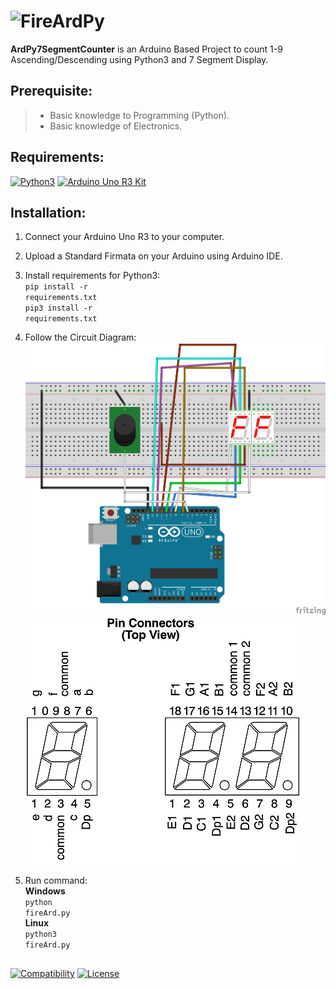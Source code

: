 # ![FireArdPy](https://github.com/mboy1011/FireArdPy/blob/master/FireArdPy.png)
<p><b>ArdPy7SegmentCounter</b> is an Arduino Based Project to count 1-9 Ascending/Descending using Python3 and 7 Segment Display.</p>

## Prerequisite:
> * Basic knowledge to Programming (Python).
> * Basic knowledge of Electronics.


## Requirements:
[![Python3](https://www.python.org/static/img/python-logo.png)](https://www.python.org/downloads/)
[![Arduino Uno R3 Kit](https://www.arduino.cc/favicon.ico)](https://store.arduino.cc/usa/arduino-starter-kit)


## Installation:
1. Connect your Arduino Uno R3 to your computer.
2. Upload a Standard Firmata on your Arduino using Arduino IDE.
3. Install requirements for Python3:
	<br><code>pip install -r requirements.txt</code>
	<br><code>pip3 install -r requirements.txt</code>

4. Follow the Circuit Diagram:
![Diagram](https://github.com/mboy1011/ardpy7segmentcounter/blob/master/Counter%20Sketch.png)
![7 Segement](https://github.com/mboy1011/ardpy7segmentcounter/blob/master/7%20Segment.gif)
5. Run command:
	<br><b>Windows</b></br>
	<code>python fireArd.py</code>
	<br><b>Linux</b></br>
	<code>python3 fireArd.py</code>
##
[![Compatibility](https://img.shields.io/badge/python-3-brightgreen.svg)](https://github.com/mboy1011/ardpy7segmentcounter)
[![License](https://img.shields.io/apm/l/vim-mode.svg)](https://github.com/mboy1011/ardpy7segmentcounter)


